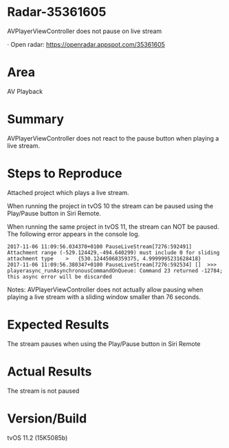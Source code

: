 # Radar-35361605

AVPlayerViewController does not pause on live stream

· Open radar: https://openradar.appspot.com/35361605

# Area
AV Playback

# Summary
AVPlayerViewController does not react to the pause button when playing a live stream.

# Steps to Reproduce
Attached project which plays a live stream. 

When running the project in tvOS 10 the stream can be paused using the Play/Pause button in Siri Remote.

When running the same project in tvOS 11, the stream can NOT be paused. The following error appears in the console log.

```
2017-11-06 11:09:56.034370+0100 PauseLiveStream[7276:592491] Attachment range (-529.124429,-494.640299) must include 0 for sliding attachment type    >   {530.12445068359375, 4.9999995231628418}
2017-11-06 11:09:56.380347+0100 PauseLiveStream[7276:592534] []  >>> playerasync_runAsynchronousCommandOnQueue: Command 23 returned -12784; this async error will be discarded
```

Notes:
AVPlayerViewController does not actually allow pausing when playing a live stream with a sliding window smaller than 76 seconds.

# Expected Results
The stream pauses when using the Play/Pause button in Siri Remote

# Actual Results
The stream is not paused

# Version/Build
tvOS 11.2 (15K5085b)
